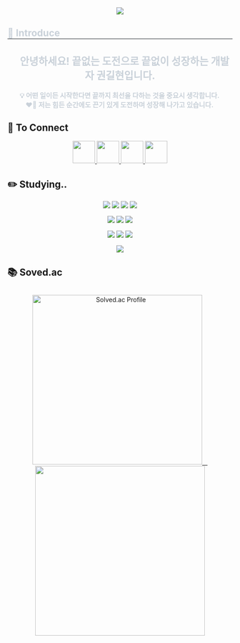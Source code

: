<div align="center">
  <img src="https://capsule-render.vercel.app/api?type=venom&color=0:EEFF00,100:a82da8&height=300&section=header&text=Hyun%20Github&fontSize=90&fontColor=ffffff"/>
</div>

<div> 
   <h2 style="border-bottom: 1px solid #21262d; color: #c9d1d9;">👋 Introduce</h2>  
   <div style="font-weight: 700; font-size: 15px; color: #c9d1d9;" align="center">
     <h2>ㅤ안녕하세요! 끝없는 도전으로 끝없이 성장하는 개발자 권길현입니다.</h2>
     <ul type="none">
       <li>💡 어떤 일이든 시작한다면 <b>끝까지 최선을 다하는 것</b>을 중요시 생각합니다.ㅤㅤ</li>
       <li>❤️‍🔥 저는 힘든 순간에도 끈기 있게 도전하며 성장해 나가고 있습니다.ㅤㅤ</li>
     </ul>
   </div>
</div>


## 🔗 To Connect
<p align="center">
  <a href="https://www.instagram.com/hxun_0731/" target="_blank">
    <img src="https://img.shields.io/badge/Instagram-E4405F?style=for-the-badge&logo=instagram&logoColor=white" height="50"/>
  </a>
  <a href="https://velog.io/@hyun_731/posts" target="_blank">
    <img src="https://img.shields.io/badge/Velog-20C997?style=for-the-badge&logo=velog&logoColor=white" height="50"/>
  </a>
  <a href="#" target="_blank">
    <img src="https://img.shields.io/badge/Notion-000000?style=for-the-badge&logo=notion&logoColor=white" height="50"/>
  </a>
  <a href="mailto:gilhyun.gwon0731@gmail.com" target="_blank">
    <img src="https://img.shields.io/badge/Gmail-D14836?style=for-the-badge&logo=gmail&logoColor=white" height="50"/>
  </a>
</p>

## ✏️ Studying..

<p align="center">
  <img src="https://img.shields.io/badge/C-00599C?style=for-the-badge&logo=c&logoColor=white"/>
  <img src="https://img.shields.io/badge/Python-3776AB?style=for-the-badge&logo=python&logoColor=white" />
  <img src="https://img.shields.io/badge/Java-007396?style=for-the-badge&logo=java&logoColor=white" />
  <img src="https://img.shields.io/badge/JavaScript-F7DF1E?style=for-the-badge&logo=javascript&logoColor=black" />
</p>

<p align="center">
  <img src="https://img.shields.io/badge/HTML5-E34F26?style=for-the-badge&logo=html5&logoColor=white" />
  <img src="https://img.shields.io/badge/CSS-1572B6?style=for-the-badge&logo=css&logoColor=white" />
  <img src="https://img.shields.io/badge/React-61DAFB?style=for-the-badge&logo=React&logoColor=black" />
</p>

<p align="center">
  <img src="https://img.shields.io/badge/FastAPI-009688?style=for-the-badge&logo=FastAPI&logoColor=white" />
  <img src="https://img.shields.io/badge/Spring-6DB33F?style=for-the-badge&logo=Spring&logoColor=white" />
  <img src="https://img.shields.io/badge/MySQL-4479A1?style=for-the-badge&logo=MySQL&logoColor=white" />
</p>

<p align="center">
  <img src="https://img.shields.io/badge/Figma-F24E1E?style=for-the-badge&logo=Figma&logoColor=white" />
</p>

## 📚 Soved.ac

<div align="center" style="margin-top: 30px; display: flex; justify-content:space-between">
  <a href="https://solved.ac/profile/gilhyun124" target="_blank">
    <img src="http://mazassumnida.wtf/api/v2/generate_badge?boj=gilhyun124" alt="Solved.ac Profile" width="380"/>
    &nbsp;&nbsp;
    <img src="http://mazandi.herokuapp.com/api?handle=gilhyun124&theme=dark" width="380"/>
  </a>
</div>
